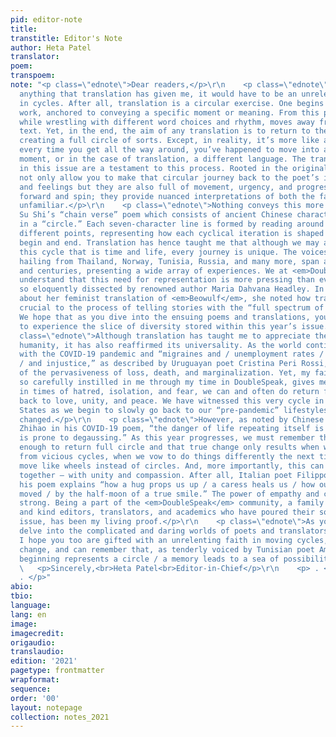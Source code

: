 ```yaml
---
pid: editor-note
title:
transtitle: Editor's Note
author: Heta Patel
translator:
poem:
transpoem:
note: "<p class=\"ednote\">Dear readers,</p>\r\n    <p class=\"ednote\">If there is
  anything that translation has given me, it would have to be an unrelenting faith
  in cycles. After all, translation is a circular exercise. One begins with the original
  work, anchored to conveying a specific moment or meaning. From this point, the translator,
  while wrestling with different word choices and rhythm, moves away from the primary
  text. Yet, in the end, the aim of any translation is to return to the starting material,
  creating a full circle of sorts. Except, in reality, it’s more like a wheel since
  every time you get all the way around, you’ve happened to move into a different
  moment, or in the case of translation, a different language. The translations encompassed
  in this issue are a testament to this process. Rooted in the original texts, they
  not only allow you to make that circular journey back to the poet’s initial thoughts
  and feelings but they are also full of movement, urgency, and progress. They rotate
  forward and spin; they provide nuanced interpretations of both the familiar and
  unfamiliar.</p>\r\n    <p class=\"ednote\">Nothing conveys this more literally than
  Su Shi’s “chain verse” poem which consists of ancient Chinese characters arranged
  in a “circle.” Each seven-character line is formed by reading around the ring at
  different points, representing how each cyclical iteration is shaped by where you
  begin and end. Translation has hence taught me that although we may all travel on
  this cycle that is time and life, every journey is unique. The voices in this issue,
  hailing from Thailand, Norway, Tunisia, Russia, and many more, span across continents
  and centuries, presenting a wide array of experiences. We at <em>DoubleSpeak</em>
  understand that this need for representation is more pressing than ever, a notion
  so eloquently dissected by renowned author Maria Dahvana Headley. In our interview
  about her feminist translation of <em>Beowulf</em>, she noted how translation is
  crucial to the process of telling stories with the “full spectrum of humanity.”
  We hope that as you dive into the ensuing poems and translations, you too are able
  to experience the slice of diversity stored within this year’s issue.</p> \r\n    <p
  class=\"ednote\">Although translation has taught me to appreciate the nuances of
  humanity, it has also reaffirmed its universality. As the world continues to battle
  with the COVID-19 pandemic and “migraines and / unemployment rates / worldwide turmoil
  / and injustice,” as described by Uruguayan poet Cristina Peri Rossi, I am reminded
  of the pervasiveness of loss, death, and marginalization. Yet, my faith in cycles,
  so carefully instilled in me through my time in DoubleSpeak, gives me hope that
  in times of hatred, isolation, and fear, we can and often do return full circle
  back to love, unity, and peace. We have witnessed this very cycle in the United
  States as we begin to slowly go back to our “pre-pandemic” lifestyles albeit forever
  changed.</p>\r\n    <p class=\"ednote\">However, as noted by Chinese poet Zhang
  Zhihao in his COVID-19 poem, “the danger of life repeating itself is that memory
  is prone to degaussing.” As this year progresses, we must remember that it is not
  enough to return full circle and that true change only results when we break away
  from vicious cycles, when we vow to do things differently the next time, when we
  move like wheels instead of circles. And, more importantly, this can only be achieved
  together — with unity and compassion. After all, Italian poet Filippo Vignali in
  his poem explains “how a hug props us up / a caress heals us / how our tides are
  moved / by the half-moon of a true smile.” The power of empathy and connection is
  strong. Being a part of the <em>DoubleSpeak</em> community, a family of brilliant
  and kind editors, translators, and academics who have poured their souls into this
  issue, has been my living proof.</p>\r\n    <p class=\"ednote\">As you, dear reader,
  delve into the complicated and daring worlds of poets and translators from all over,
  I hope you too are gifted with an unrelenting faith in moving cycles, in harmonious
  change, and can remember that, as tenderly voiced by Tunisian poet Amina Saïd, “each
  beginning represents a circle / a memory leads to a sea of possibilities.”</p>\r\n
  \   <p>Sincerely,<br>Heta Patel<br>Editor-in-Chief</p>\r\n    <p> . </p>\r\n    <p>
  . </p>"
abio:
tbio:
language:
lang: en
image:
imagecredit:
origaudio:
translaudio:
edition: '2021'
pagetype: frontmatter
wrapformat:
sequence:
order: '00'
layout: notepage
collection: notes_2021
---
```

